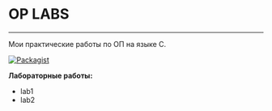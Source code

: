 # OP LABS
___________________________________________________________________
Мои практические работы по ОП на языке C.

[![Packagist](https://img.shields.io/packagist/l/doctrine/orm.svg)]()

**Лабораторные работы:**
 - lab1
 - lab2

